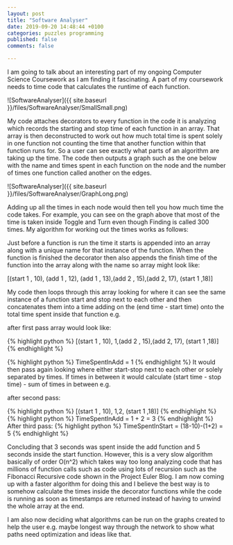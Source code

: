 ```yaml
---
layout: post
title: "Software Analyser"
date: 2019-09-20 14:48:44 +0100
categories: puzzles programming
published: false
comments: false

---
```


I am going to talk about an interesting part of my ongoing Computer Science Coursework as I am finding it fascinating. A part of my coursework needs to time code that calculates the runtime of each function.

![SoftwareAnalyser]({{ site.baseurl }}/files/SoftwareAnalyser/SmallSmall.png)

My code attaches decorators to every function in the code it is analyzing which records the starting and stop time of each function in an array. That array is then deconstructed to work out how much total time is spent solely in one function not counting the time that another function within that function runs for. So a user can see exactly what parts of an algorithm are taking up the time. The code then outputs a graph such as the one below with the name and times spent in each function on the node and the number of times one function called another on the edges.

![SoftwareAnalyser]({{ site.baseurl }}/files/SoftwareAnalyser/GraphLong.png)

Adding up all the times in each node would then tell you how much time the code takes. For example, you can see on the graph above that most of the time is taken inside Toggle and Turn even though Finding is called 300 times. My algorithm for working out the times works as follows:


Just before a function is run the time it starts is appended into an array along with a unique name for that instance of the function. When the function is finished the decorator then also appends the finish time of the function into the array along with the name so array might look like:


[(start 1 , 10), (add 1 , 12), (add 1 , 13),(add 2 , 15),(add 2, 17), (start 1 ,18)]


My code then loops through this array looking for where it can see the same instance of a function start and stop next to each other and then concatenates them into a time adding on the (end time - start time) onto the total time spent inside that function e.g.


after first pass array would look like:

{% highlight python %}
[(start 1 , 10), 1,(add 2 , 15),(add 2, 17), (start 1 ,18)]
{% endhighlight %}

{% highlight python %}
TimeSpentInAdd = 1
{% endhighlight %}
It would then pass again looking where either start-stop next to each other or solely separated by times. If times in between it would calculate (start time - stop time) - sum of times in between e.g.

after second pass:

{% highlight python %}
[(start 1 , 10), 1,2, (start 1 ,18)]
{% endhighlight %}
{% highlight python %}
TimeSpentInAdd = 1 + 2 = 3
{% endhighlight %}
After third pass:
{% highlight python %}
TimeSpentInStart = (18-10)-(1+2) = 5
{% endhighlight %}



Concluding that 3 seconds was spent inside the add function and 5 seconds inside the start function. However, this is a very slow algorithm basically of order O(n^2) which takes way too long analyzing code that has millions of function calls such as code using lots of recursion such as the Fibonacci Recursive code shown in the Project Euler Blog. I am now coming up with a faster algorithm for doing this and I believe the best way is to somehow calculate the times inside the decorator functions while the code is running as soon as timestamps are returned instead of having to unwind the whole array at the end.


I am also now deciding what algorithms can be run on the graphs created to help the user e.g. maybe longest way through the network to show what paths need optimization and ideas like that.